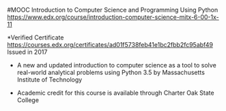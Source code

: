 #MOOC Introduction to Computer Science and Programming Using Python
https://www.edx.org/course/introduction-computer-science-mitx-6-00-1x-11

*Verified Certificate 
https://courses.edx.org/certificates/ad01f5738feb41e1bc2fbb2fc95abf49
Issued in 2017

- A new and updated introduction to computer science as a tool to solve real-world analytical problems using Python 3.5 by Massachusetts Institute of Technology

- Academic credit for this course is available through Charter Oak State College
